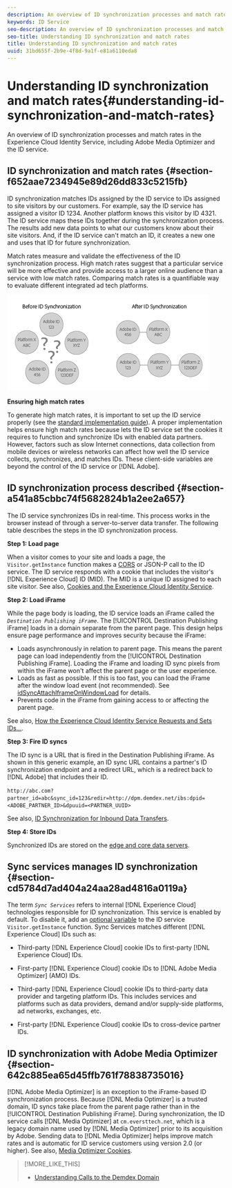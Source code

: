 ```yaml
---
description: An overview of ID synchronization processes and match rates in the Experience Cloud Identity Service, including Adobe Media Optimizer and the ID service.
keywords: ID Service
seo-description: An overview of ID synchronization processes and match rates in the Experience Cloud Identity Service, including Adobe Media Optimizer and the ID service.
seo-title: Understanding ID synchronization and match rates
title: Understanding ID synchronization and match rates
uuid: 31bd655f-2b9e-4f8d-9a1f-e81a6110eda8
---
```


# Understanding ID synchronization and match rates{#understanding-id-synchronization-and-match-rates}

An overview of ID synchronization processes and match rates in the Experience Cloud Identity Service, including Adobe Media Optimizer and the ID service.

## ID synchronization and match rates {#section-f652aae7234945e89d26dd833c5215fb}

ID synchronization matches IDs assigned by the ID service to IDs assigned to site visitors by our customers. For example, say the ID service has assigned a visitor ID 1234. Another platform knows this visitor by ID 4321. The ID service maps these IDs together during the synchronization process. The results add new data points to what our customers know about their site visitors. And, if the ID service can't match an ID, it creates a new one and uses that ID for future synchronization.

Match rates measure and validate the effectiveness of the ID synchronization process. High match rates suggest that a particular service will be more effective and provide access to a larger online audience than a service with low match rates. Comparing match rates is a quantifiable way to evaluate different integrated ad tech platforms.

![](assets/idsync2.png)

**Ensuring high match rates**

To generate high match rates, it is important to set up the ID service properly (see the [standard implementation guide](../implementation-guides/standard.md#concept-89cd0199a9634fc48644f2d61e3d2445)). A proper implementation helps ensure high match rates because lets the ID service set the cookies it requires to function and synchronize IDs with enabled data partners. However, factors such as slow Internet connections, data collection from mobile devices or wireless networks can affect how well the ID service collects, synchronizes, and matches IDs. These client-side variables are beyond the control of the ID service or [!DNL Adobe].

## ID synchronization process described {#section-a541a85cbbc74f5682824b1a2ee2a657}

The ID service synchronizes IDs in real-time. This process works in the browser instead of through a server-to-server data transfer. The following table describes the steps in the ID synchronization process.

**Step 1: Load page**

When a visitor comes to your site and loads a page, the `Visitor.getInstance` function makes a [CORS](../reference/cors.md#concept-6c280446990d46d88ba9da15d2dcc758) or JSON-P call to the ID service. The ID service responds with a cookie that includes the visitor's [!DNL Experience Cloud] ID (MID). The MID is a unique ID assigned to each site visitor. See also, [Cookies and the Experience Cloud Identity Service](../introduction/cookies.md).

**Step 2: Load iFrame**

While the page body is loading, the ID service loads an iFrame called the *`Destination Publishing iFrame`*. The [!UICONTROL Destination Publishing iFrame] loads in a domain separate from the parent page. This design helps ensure page performance and improves security because the iFrame:

* Loads asynchronously in relation to parent page. This means the parent page can load independently from the [!UICONTROL Destination Publishing iFrame]. Loading the iFrame and loading ID sync pixels from within the iFrame won't affect the parent page or the user experience. 
* Loads as fast as possible. If this is too fast, you can load the iFrame after the window load event (not recommended). See [idSyncAttachIframeOnWindowLoad](../library/function-vars/idsyncattachiframeonwindowload.md#reference-b86b7112e0814a4c82c4e24c158508f4) for details. 
* Prevents code in the iFrame from gaining access to or affecting the parent page.

See also, [How the Experience Cloud Identity Service Requests and Sets IDs...](../introduction/id-request.md#concept-2caacebb1d244402816760e9b8bcef6a).

**Step 3: Fire ID syncs**

The ID sync is a URL that is fired in the Destination Publishing iFrame. As shown in this generic example, an ID sync URL contains a partner's ID synchronization endpoint and a redirect URL, which is a redirect back to [!DNL Adobe] that includes their ID.

`http://abc.com?partner_id=abc&sync_id=123&redir=http://dpm.demdex.net/ibs:dpid=<ADOBE_PARTNER_ID>&dpuuid=<PARTNER_UUID>`

See also, [ID Synchronization for Inbound Data Transfers](https://marketing.adobe.com/resources/help/en_US/aam/c_id_sync_in.html).

**Step 4: Store IDs**

Synchronized IDs are stored on the [edge and core data servers](https://marketing.adobe.com/resources/help/en_US/aam/c_compedge.html).

## Sync services manages ID synchronization {#section-cd5784d7ad404a24aa28ad4816a0119a}

The term *`Sync Services`* refers to internal [!DNL Experience Cloud] technologies responsible for ID synchronization. This service is enabled by default. To disable it, add an [optional variable](../library/function-vars/disableidsync.md#reference-589d6b489ac64eddb5a7ff758945e414) to the ID service `Visitor.getInstance` function. Sync Services matches different [!DNL Experience Cloud] IDs such as:

* Third-party [!DNL Experience Cloud] cookie IDs to first-party [!DNL Experience Cloud] IDs. 

* First-party [!DNL Experience Cloud] cookie IDs to [!DNL Adobe Media Optimizer] (AMO) IDs. 

* Third-party [!DNL Experience Cloud] cookie IDs to third-party data provider and targeting platform IDs. This includes services and platforms such as data providers, demand and/or supply-side platforms, ad networks, exchanges, etc. 
* First-party [!DNL Experience Cloud] cookie IDs to cross-device partner IDs.

## ID synchronization with Adobe Media Optimizer {#section-642c885ea65d45ffb761f78838735016}

[!DNL Adobe Media Optimizer] is an exception to the iFrame-based ID synchronization process. Because [!DNL Media Optimizer] is a trusted domain, ID syncs take place from the parent page rather than in the [!UICONTROL Destination Publishing iFrame]. During synchronization, the ID service calls [!DNL Media Optimizer] at `cm.eversttech.net`, which is a legacy domain name used by [!DNL Media Optimizer] prior to its acquisition by Adobe. Sending data to [!DNL Media Optimizer] helps improve match rates and is automatic for ID service customers using version 2.0 (or higher). See also, [Media Optimizer Cookies](https://marketing.adobe.com/resources/help/en_US/whitepapers/cookies/cookies_media_optimizer.html). 

>[!MORE_LIKE_THIS]
>
>* [Understanding Calls to the Demdex Domain](https://marketing.adobe.com/resources/help/en_US/aam/demdex-calls.html)
